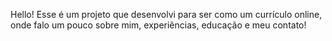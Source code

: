 Hello! Esse é um projeto que desenvolvi para ser como um currículo online, onde falo um pouco sobre mim, experiências, educação e meu contato!
